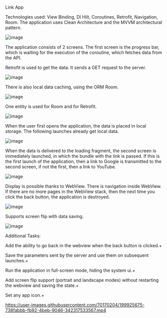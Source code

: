 Link App



Technologies used: View Binding, DI Hilt, Coroutines, Retrofit, Navigation, Room.
The application uses Clean Architecture and the MVVM architectural pattern.

![image](https://user-images.githubusercontent.com/70170204/199562212-dd4afe85-798a-44e9-a355-d1cefdd79bb9.png)


The application consists of 2 screens. The first screen is the progress bar, which is waiting for the execution of the coroutine, which fetches data from the API.

Retrofit is used to get the data. It sends a GET request to the server.

![image](https://user-images.githubusercontent.com/70170204/199563125-7d0ec8ee-588e-4b18-81b9-379e4a1dd7dd.png)

There is also local data caching, using the ORM Room.

![image](https://user-images.githubusercontent.com/70170204/199563519-519cdf53-f760-4c73-a08d-0541b2414c71.png)

One entity is used for Room and for Retrofit.

![image](https://user-images.githubusercontent.com/70170204/199563622-4e5d5d5a-122b-472b-9d3e-800472a7e6f6.png)

When the user first opens the application, the data is placed in local storage. The following launches already get local data.

![image](https://user-images.githubusercontent.com/70170204/199566615-aa8b5c1e-adcf-49f7-b829-56fa55974059.png)

When the data is delivered to the loading fragment, the second screen is immediately launched, in which the bundle with the link is passed. If this is the first launch of the application, then a link to Google is transmitted to the second screen, if not the first, then a link to YouTube.

![image](https://user-images.githubusercontent.com/70170204/199566770-302b962d-5ebc-42a9-aa69-6b4ca78db791.png)

Display is possible thanks to WebView. There is navigation inside WebView. If there are no more pages in the WebView stack, then the next time you click the back button, the application is destroyed.

![image](https://user-images.githubusercontent.com/70170204/199566929-52a2d1ab-c462-49eb-98f9-8aa907f025f4.png)



Supports screen flip with data saving.

![image](https://user-images.githubusercontent.com/70170204/199567149-9db573ca-d504-4f85-9f8b-ac015ad253da.png)

Additional Tasks:

Add the ability to go back in the webview when the back button is clicked.+

Save the parameters sent by the server and use them on subsequent launches.+

Run the application in full-screen mode, hiding the system ui.+

Add screen flip support (portrait and landscape modes) without restarting the webview and saving the state.+

Set any app icon.+


https://user-images.githubusercontent.com/70170204/199925675-738fabbb-fb92-4beb-9046-342317533567.mp4




